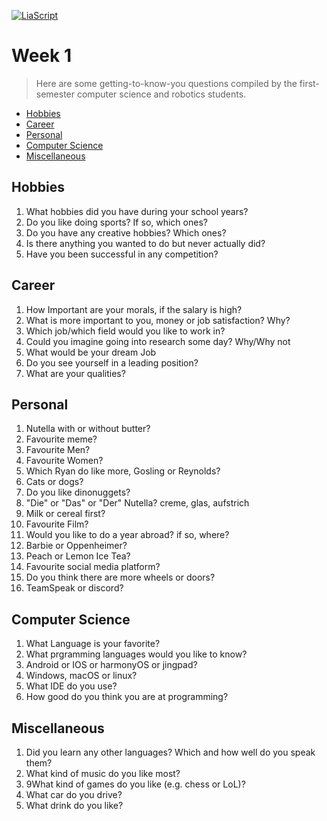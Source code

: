 <!--
author:   Dr. Mark Jacob
email: mark.jacob@iuz.tu-freiberg.de
version:  0.0.1
language: en
narrator: UK English Female
comment: Content of week 1 WS 2023/2024
icon: images/TUBAF_Logo_orig_RGB.jpg
-->

[![LiaScript](https://raw.githubusercontent.com/LiaScript/LiaScript/master/badges/course.svg)](https://liascript.github.io/course/?https://github.com/TUBAF-IUZ-LiaScript/EF_BOB_23/blob/main/BOB_week_1.md)

# Week 1

> Here are some getting-to-know-you questions compiled by the first-semester computer science and robotics students.

- [Hobbies](#hobbies)
- [Career](#career)
- [Personal](#personal)
- [Computer Science](#computer-science)
- [Miscellaneous](#miscellaneous)

## Hobbies

1. What hobbies did you have during your school years?
2. Do you like doing sports? If so, which ones?
3. Do you have any creative hobbies? Which ones?
4. Is there anything you wanted to do but never actually did?
5. Have you been successful in any competition?

## Career

1. How Important are your morals, if the salary is high?
2. What is more important to you, money or job satisfaction? Why?
3. Which job/which field would you like to work in?
4. Could you imagine going into research some day? Why/Why not
5. What would be your dream Job
6. Do you see yourself in a leading position?
7. What are your qualities?

## Personal

1. Nutella with or without butter?
2. Favourite meme? 
3. Favourite Men?
4. Favourite Women?
5. Which Ryan do like more, Gosling or Reynolds?
6. Cats or dogs?
7. Do you like dinonuggets?
8. "Die" or "Das" or "Der" Nutella? creme, glas, aufstrich
9. Milk or cereal first? 
10. Favourite Film?
11. Would you like to do a year abroad? if so, where? 
12. Barbie or Oppenheimer?
13. Peach or Lemon Ice Tea?
14. Favourite social media platform?
15. Do you think there are more wheels or doors?
16. TeamSpeak or discord?

## Computer Science

1. What Language is your favorite?
2. What prgramming languages would you like to know?
3. Android or IOS or harmonyOS or jingpad?
4. Windows, macOS or linux?
5. What IDE do you use?
6. How good do you think you are at programming?

## Miscellaneous

1. Did you learn any other languages? Which and how well do you speak them?
2. What kind of music do you like most?
3. 9What kind of games do you like (e.g. chess or LoL)?
4. What car do you drive?
5. What drink do you like?